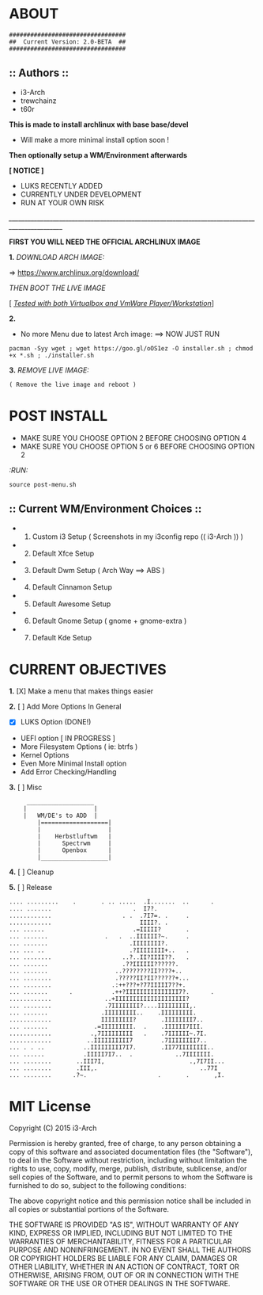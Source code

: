 # ABOUT
	#################################
	##  Current Version: 2.0-BETA  ##
	#################################

  :: Authors ::
-----------------			
- i3-Arch
- trewchainz
- t60r


	       	
**This is made to install archlinux with base base/devel**

- Will make a more minimal install option soon !
			
**Then optionally setup a WM/Environment afterwards**
	       	
	       
**[ NOTICE ]**
- LUKS RECENTLY ADDED
- CURRENTLY UNDER DEVELOPMENT
- RUN AT YOUR OWN RISK
		

*_______________________________________________________________________________________________*



**FIRST YOU WILL NEED THE OFFICIAL ARCHLINUX IMAGE**


**1.** 
*DOWNLOAD ARCH IMAGE:*


=> https://www.archlinux.org/download/
			 
*THEN BOOT THE LIVE IMAGE*




[ <u><i>Tested with both Virtualbox and VmWare Player/Workstation</i></u>]			  
			 
**2.**
- No more Menu due to latest Arch image:  ==> NOW JUST RUN

` pacman -Syy wget ; wget https://goo.gl/oOS1ez -O installer.sh ; chmod +x *.sh ; ./installer.sh `




**3.**
*REMOVE LIVE IMAGE:*

	( Remove the live image and reboot )
	
# POST INSTALL
			
- MAKE SURE YOU CHOOSE OPTION 2 BEFORE CHOOSING OPTION 4
- MAKE SURE YOU CHOOSE OPTION 5 or 6 BEFORE CHOOSING OPTION 2

*:RUN:*

	source post-menu.sh


:: Current WM/Environment Choices ::
------------------------------------
- 1. Custom i3 Setup  	( Screenshots in my i3config repo (( i3-Arch )) )
- 2. Default Xfce Setup
- 3. Default Dwm Setup 		( Arch Way ==> ABS )
- 4. Default Cinnamon Setup
- 5. Default Awesome Setup
- 6. Default Gnome Setup 		( gnome + gnome-extra )
- 7. Default Kde Setup


# CURRENT OBJECTIVES
	
**1.** [X] Make a menu that makes things easier

**2.** [ ] Add More Options In General
- [X] LUKS Option	(DONE!)
- UEFI option	[ IN PROGRESS ]
- More Filesystem Options ( ie: btrfs )
- Kernel Options
- Even More Minimal Install option
- Add Error Checking/Handling	

**3.** [ ] Misc

		 ___________________
		|                   |
		|   WM/DE's to ADD  |
	       	|===================|
	        |                   |
	        |    Herbstluftwm   |
	        |      Spectrwm     |
	        |      Openbox      |
	        |___________________|

**4.** [ ] Cleanup

**5.** [ ] Release

	       
	.... .........    .       . .. .....  .I.......  ..      .                     
	.... .......                       .  I7?.                                     
	............                    . .  .7I7=. .     .                            
	............                         IIII?. .                                  
	... ......                         .=IIIII?       .                            
	... .......                .   .  ..IIIIII?~.     .                            
	... .......                       .IIIIIIII?.                                  
	... ... ..                        .?IIIIIIII+..   .                            
	... ........                    ..?..II?IIII??.   .                            
	... .......                     .??IIIIII??????.                               
	... .......                   ..????????II????+..                               
	... ........                  .?????II?II??????+...                            
	... ........                 .:++???+?77IIIII7??+.                             
	... .......      .           .++?IIIIIIIIIIIIIII7?.      .                     
	............               ..+IIIIIIIIIIIIIIIIIIII?                            
	... ........               .7IIIIIIII?....IIIIIIIII,.                          
	... .......               .IIIIIIIII..    .IIIIIIIII.                          
	............              IIIIIIIII?       .IIIIIIII7..                        
	... .......             .=IIIIIIIII.  .    .IIIIII7III.                        
	............           .,7IIIIIIIII   .    .7IIIIII~.7I.                       
	............          ..IIIIIIIIII7        .7IIIIIIII7..                       
	... . . ..           ..IIIIIIIII7I7.       .II77IIIIIIII..                     
	... ......           .IIIII7I7..  .            ..7IIIIIII.                     
	... ........       ..III7I,                        .,7I7II...                  
	... ........       .III,.                             ..77I                    
	... ........      .?~.                    .       .       ,I.  

# MIT License

Copyright (C) 2015 i3-Arch


Permission is hereby granted, free of charge, to any person obtaining a copy of this software and associated documentation files (the "Software"), to deal in the 
Software without restriction, including without limitation the rights to use, copy, modify, merge, publish, distribute, sublicense, and/or sell copies of the 
Software, and to permit persons to whom the Software is furnished to do so, subject to the following conditions:

The above copyright notice and this permission notice shall be included in all copies or substantial portions of the Software.

THE SOFTWARE IS PROVIDED "AS IS", WITHOUT WARRANTY OF ANY KIND, EXPRESS OR IMPLIED, INCLUDING BUT NOT LIMITED TO THE WARRANTIES OF MERCHANTABILITY, FITNESS FOR A 
PARTICULAR PURPOSE AND NONINFRINGEMENT. IN NO EVENT SHALL THE AUTHORS OR COPYRIGHT HOLDERS BE LIABLE FOR ANY CLAIM, DAMAGES OR OTHER LIABILITY, WHETHER IN AN 
ACTION OF CONTRACT, TORT OR OTHERWISE, ARISING FROM, OUT OF OR IN CONNECTION WITH THE SOFTWARE OR THE USE OR OTHER DEALINGS IN THE SOFTWARE.

